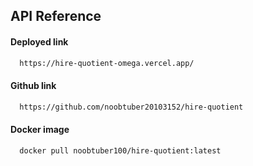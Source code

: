 
## API Reference

#### Deployed link

```sh
  https://hire-quotient-omega.vercel.app/
```
#### Github link

```sh
  https://github.com/noobtuber20103152/hire-quotient
```
#### Docker image

```sh
  docker pull noobtuber100/hire-quotient:latest
```